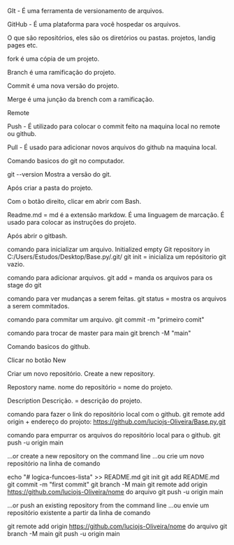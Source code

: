 GIt - É uma ferramenta de versionamento de arquivos.

GitHub - É uma plataforma para você hospedar os arquivos.

O que são repositórios, eles são os diretórios ou pastas.
projetos, landig pages etc.

fork é uma cópia de um projeto.

Branch é uma ramificação do projeto.

Commit é uma nova versão do projeto.

Merge é uma junção da brench com a ramificação.

Remote 

Push - É utilizado para colocar o commit feito na maquina local no remote ou github.

Pull - É usado para adicionar novos arquivos do github na maquina local.

Comando basicos do git no computador.

git --version 
Mostra a versão do git.

Após criar a pasta do projeto.

Com o botão direito, clicar em abrir com Bash.

Readme.md = md é a extensão markdow.
É uma linguagem de marcação. É usado para colocar as instruções do projeto.


Após abrir o gitbash.

comando para inicializar um arquivo.
Initialized empty Git repository in C:/Users/Estudos/Desktop/Base.py/.git/
git init = inicializa um repósitorio git vazio.

comando para adicionar arquivos.
git add = manda os arquivos para os stage do git

comando para ver mudanças a serem feitas.
git status = mostra os arquivos a serem commitados. 

comando para commitar um arquivo.
git commit -m "primeiro comit"


comando para trocar de master para main
git brench -M "main"


Comando basicos do github.

Clicar no botão New

Criar um novo repositório.
Create a new repository.

Repostory name.
nome do repositório = nome do projeto.

Description
Descrição. = descrição do projeto.

comando para fazer o link do repositório local com o github.
git remote add origin + endereço do projoto: https://github.com/luciojs-Oliveira/Base.py.git

comando para empurrar os arquivos do repositório local para o github.
git push -u origin main












…or create a new repository on the command line
…ou crie um novo repositório na linha de comando

echo "# logica-funcoes-lista" >> README.md
git init
git add README.md
git commit -m "first commit"
git branch -M main
git remote add origin https://github.com/luciojs-Oliveira/nome do arquivo
git push -u origin main


…or push an existing repository from the command line
…ou envie um repositório existente a partir da linha de comando

git remote add origin https://github.com/luciojs-Oliveira/nome do arquivo
git branch -M main
git push -u origin main